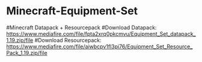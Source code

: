 # Minecraft-Equipment-Set
#Minecraft Datapack + Resourcepack 
#Download Datapack: https://www.mediafire.com/file/fpta2xrq0pkcmvu/Equipment_Set_datapack_1.19.zip/file
#Download Resourcepack: https://www.mediafire.com/file/aiwbcpv1fl3pi76/Equipment_Set_Resource_Pack_1.19.zip/file
